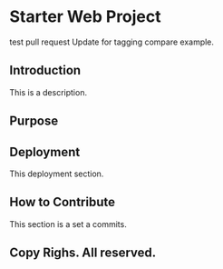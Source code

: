 # Starter Web Project
test pull request
Update for tagging compare example.
## Introduction
This is a description.
## Purpose

## Deployment
This deployment section.

## How to Contribute
This section is a set a commits.

## Copy Righs. All reserved.
